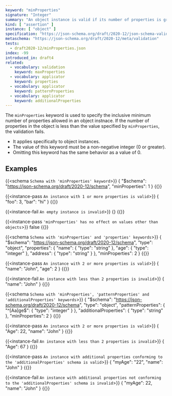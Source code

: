 ```yaml
---
keyword: "minProperties"
signature: "Integer"
summary: "An object instance is valid if its number of properties is greater than, or equal to, the value of this keyword."
kind: [ "assertion" ]
instance: [ "object" ]
specification: "https://json-schema.org/draft/2020-12/json-schema-validation.html#section-6.5.2"
metaschema: "https://json-schema.org/draft/2020-12/meta/validation"
tests:
  - draft2020-12/minProperties.json
index: -99
introduced_in: draft4
related:
  - vocabulary: validation
    keyword: maxProperties
  - vocabulary: applicator
    keyword: properties
  - vocabulary: applicator
    keyword: patternProperties
  - vocabulary: applicator
    keyword: additionalProperties
---
```


The `minProperties` keyword is used to specify the inclusive minimum number of properties allowed in an object instnace. If the number of properties in the object is less than the value specified by `minProperties`, the validation fails.
* It applies specifically to object instances.
* The value of this keyword must be a non-negative integer (0 or greater).
* Omitting this keyword has the same behavior as a value of 0.

## Examples

{{<schema `Schema with 'minProperties' keyword`>}}
{
  "$schema": "https://json-schema.org/draft/2020-12/schema",
  "minProperties": 1
}
{{</schema>}}

{{<instance-pass `An instance with 1 or more properties is valid`>}}
{ "foo": 3, "bar": "hi" }
{{</instance-pass>}}

{{<instance-fail `An empty instance is invalid`>}}
{}
{{</instance-fail>}}

{{<instance-pass `'minProperties' has no effect on values other than objects`>}}
false
{{</instance-pass>}}

{{<schema `Schema with 'minProperties' and 'properties' keywords`>}}
{
  "$schema": "https://json-schema.org/draft/2020-12/schema",
  "type": "object",
  "properties": {
    "name": { "type": "string" },
    "age": { "type": "integer" },
    "address": { "type": "string" }
  },
  "minProperties": 2
}
{{</schema>}}

{{<instance-pass `An instance with 2 or more properties is valid`>}}
{ "name": "John", "age": 2 }
{{</instance-pass>}}

{{<instance-fail `An instance with less than 2 properties is invalid`>}}
{ "name": "John" }
{{</instance-fail>}}

{{<schema `Schema with 'minProperties', 'patternProperties' and 'additionalProperties' keywords`>}}
{
  "$schema": "https://json-schema.org/draft/2020-12/schema",
  "type": "object",
  "patternProperties": {
    "^[Aa]ge$": { "type": "integer" }
  },
  "additionalProperties": { "type": "string" },
  "minProperties": 2
}
{{</schema>}}

{{<instance-pass `An instance with 2 or more properties is valid`>}}
{ "Age": 22, "name": "John" }
{{</instance-pass>}}

{{<instance-fail `An instance with less than 2 properties is invalid`>}}
{ "Age": 67 }
{{</instance-fail>}}

{{<instance-pass `An instance with additional properties conforming to the 'additionalProperties' schema is valid`>}}
{ "myAge": "22", "name": "John" }
{{</instance-pass>}}

{{<instance-fail `An instance with additional properties not conforming to the 'additionalProperties' schema is invalid`>}}
{ "myAge": 22, "name": "John" }
{{</instance-fail>}}
